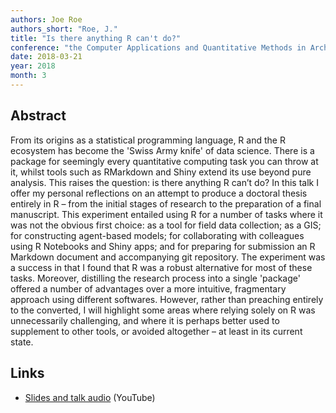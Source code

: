 ```yaml
---
authors: Joe Roe
authors_short: "Roe, J."
title: "Is there anything R can't do?"
conference: "the Computer Applications and Quantitative Methods in Archaeology (CAA) conference, Tübingen"
date: 2018-03-21
year: 2018
month: 3
---
```


## Abstract

From its origins as a statistical programming language, R and the R ecosystem has become the 'Swiss Army knife' of data science. There is a package for seemingly every quantitative computing task you can throw at it, whilst tools such as RMarkdown and Shiny extend its use beyond pure analysis. This raises the question: is there anything R can’t do? In this talk I offer my personal reflections on an attempt to produce a doctoral thesis entirely in R – from the initial stages of research to the preparation of a final manuscript. This experiment entailed using R for a number of tasks where it was not the obvious first choice: as a tool for field data collection; as a GIS; for constructing agent-based models; for collaborating with colleagues using R Notebooks and Shiny apps; and for preparing for submission an R Markdown document and accompanying git repository. The experiment was a success in that I found that R was a robust alternative for most of these tasks. Moreover, distilling the research process into a single 'package' offered a number of advantages over a more intuitive, fragmentary approach using different softwares. However, rather than preaching entirely to the converted, I will highlight some areas where relying solely on R was unnecessarily challenging, and where it is perhaps better used to supplement to other tools, or avoided altogether – at least in its current state.

## Links

* [Slides and talk audio](https://www.youtube.com/watch?v=xZn8y8gSAVg) (YouTube)
